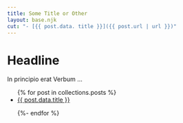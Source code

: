```yaml
---
title: Some Title or Other
layout: base.njk
cut: "- [{{ post.data. title }}]({{ post.url | url }})"
---
```

# Headline
In principio erat Verbum ...

<ul>
{% for post in collections.posts %}
<li><a href="{{ post.url }}">{{ post.data.title }}</a>

{%- endfor %}
</ul>